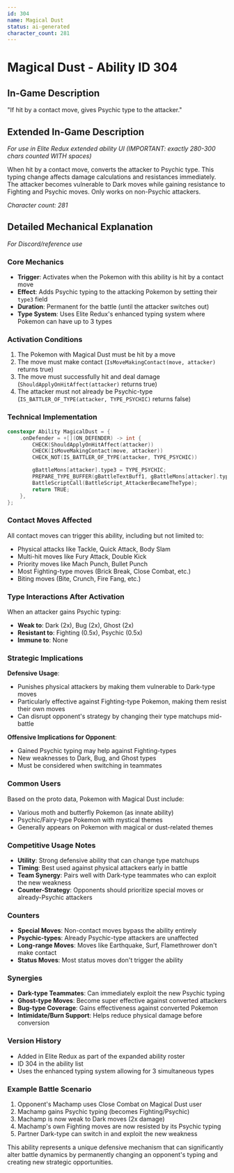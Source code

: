 ```yaml
---
id: 304
name: Magical Dust
status: ai-generated
character_count: 281
---
```


# Magical Dust - Ability ID 304

## In-Game Description
"If hit by a contact move, gives Psychic type to the attacker."

## Extended In-Game Description
*For use in Elite Redux extended ability UI (IMPORTANT: exactly 280-300 chars counted WITH spaces)*

When hit by a contact move, converts the attacker to Psychic type. This typing change affects damage calculations and resistances immediately. The attacker becomes vulnerable to Dark moves while gaining resistance to Fighting and Psychic moves. Only works on non-Psychic attackers.

*Character count: 281*

## Detailed Mechanical Explanation
*For Discord/reference use*

### Core Mechanics
- **Trigger**: Activates when the Pokemon with this ability is hit by a contact move
- **Effect**: Adds Psychic typing to the attacking Pokemon by setting their `type3` field
- **Duration**: Permanent for the battle (until the attacker switches out)
- **Type System**: Uses Elite Redux's enhanced typing system where Pokemon can have up to 3 types

### Activation Conditions
1. The Pokemon with Magical Dust must be hit by a move
2. The move must make contact (`IsMoveMakingContact(move, attacker)` returns true)
3. The move must successfully hit and deal damage (`ShouldApplyOnHitAffect(attacker)` returns true)
4. The attacker must not already be Psychic-type (`IS_BATTLER_OF_TYPE(attacker, TYPE_PSYCHIC)` returns false)

### Technical Implementation
```c
constexpr Ability MagicalDust = {
    .onDefender = +[](ON_DEFENDER) -> int {
        CHECK(ShouldApplyOnHitAffect(attacker))
        CHECK(IsMoveMakingContact(move, attacker))
        CHECK_NOT(IS_BATTLER_OF_TYPE(attacker, TYPE_PSYCHIC))

        gBattleMons[attacker].type3 = TYPE_PSYCHIC;
        PREPARE_TYPE_BUFFER(gBattleTextBuff1, gBattleMons[attacker].type3);
        BattleScriptCall(BattleScript_AttackerBecameTheType);
        return TRUE;
    },
};
```

### Contact Moves Affected
All contact moves can trigger this ability, including but not limited to:
- Physical attacks like Tackle, Quick Attack, Body Slam
- Multi-hit moves like Fury Attack, Double Kick
- Priority moves like Mach Punch, Bullet Punch
- Most Fighting-type moves (Brick Break, Close Combat, etc.)
- Biting moves (Bite, Crunch, Fire Fang, etc.)

### Type Interactions After Activation
When an attacker gains Psychic typing:
- **Weak to**: Dark (2x), Bug (2x), Ghost (2x)
- **Resistant to**: Fighting (0.5x), Psychic (0.5x)
- **Immune to**: None

### Strategic Implications
**Defensive Usage**:
- Punishes physical attackers by making them vulnerable to Dark-type moves
- Particularly effective against Fighting-type Pokemon, making them resist their own moves
- Can disrupt opponent's strategy by changing their type matchups mid-battle

**Offensive Implications for Opponent**:
- Gained Psychic typing may help against Fighting-types
- New weaknesses to Dark, Bug, and Ghost types
- Must be considered when switching in teammates

### Common Users
Based on the proto data, Pokemon with Magical Dust include:
- Various moth and butterfly Pokemon (as innate ability)
- Psychic/Fairy-type Pokemon with mystical themes
- Generally appears on Pokemon with magical or dust-related themes

### Competitive Usage Notes
- **Utility**: Strong defensive ability that can change type matchups
- **Timing**: Best used against physical attackers early in battle
- **Team Synergy**: Pairs well with Dark-type teammates who can exploit the new weakness
- **Counter-Strategy**: Opponents should prioritize special moves or already-Psychic attackers

### Counters
- **Special Moves**: Non-contact moves bypass the ability entirely
- **Psychic-types**: Already Psychic-type attackers are unaffected
- **Long-range Moves**: Moves like Earthquake, Surf, Flamethrower don't make contact
- **Status Moves**: Most status moves don't trigger the ability

### Synergies
- **Dark-type Teammates**: Can immediately exploit the new Psychic typing
- **Ghost-type Moves**: Become super effective against converted attackers  
- **Bug-type Coverage**: Gains effectiveness against converted Pokemon
- **Intimidate/Burn Support**: Helps reduce physical damage before conversion

### Version History
- Added in Elite Redux as part of the expanded ability roster
- ID 304 in the ability list
- Uses the enhanced typing system allowing for 3 simultaneous types

### Example Battle Scenario
1. Opponent's Machamp uses Close Combat on Magical Dust user
2. Machamp gains Psychic typing (becomes Fighting/Psychic)
3. Machamp is now weak to Dark moves (2x damage)
4. Machamp's own Fighting moves are now resisted by its Psychic typing
5. Partner Dark-type can switch in and exploit the new weakness

This ability represents a unique defensive mechanism that can significantly alter battle dynamics by permanently changing an opponent's typing and creating new strategic opportunities.